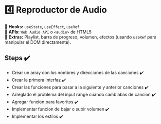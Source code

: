 # 4️⃣ **Reproductor de Audio**

🔹 **Hooks:** `useState`, `useEffect`, `useRef`  
🔹 **APIs:** `Web Audio API` o `<audio>` de HTML5  
🔹 **Extras:** Playlist, barra de progreso, volumen, efectos (usando `useRef` para manipular el DOM directamente).

## Steps ✔️

-  Crear un array con los nombres y direcciones de las canciones ✔️
-  Crear la primera interfaz ✔️
-  Crear las funciones para pasar a la siguiente y anterior canciones ✔️
-  Arreglado el problema del input range cuando cambiabas de cancion ✔️
-  Agregar funcion para favoritos ✔️
-  Implementar funcion de bajar o subir volumen ✔️
-  Implementar los estilos ✔️
